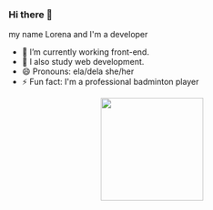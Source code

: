 ### Hi there 👋

my name Lorena and I'm a developer

- 🔭 I’m currently working front-end.
- 🌱 I also study web development.
- 😄 Pronouns: ela/dela she/her 
- ⚡ Fun fact: I'm a professional badminton player
<div align="center">
  <a href="https://github.com/Lorena-Pinheiro">
  <img height="180em" src="https://github-readme-stats.vercel.app/api/top-langs/?username=lorenapinheiro&layout=compact&langs_count=7&theme=dracula"/>
</div>
 

